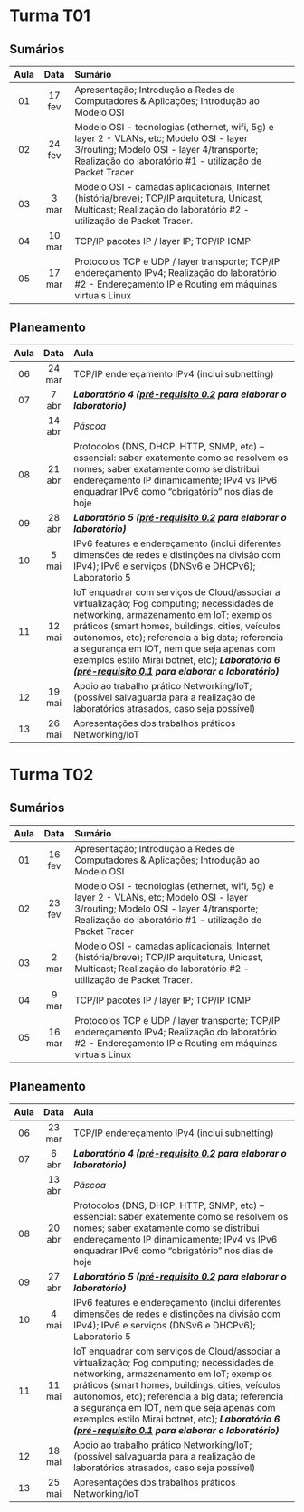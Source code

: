 
# Turma T01

## Sumários
| Aula | Data | Sumário |
| :-----------: | :-----------: | :---------- |
| 01 | 17 fev | Apresentação; Introdução a Redes de Computadores & Aplicações; Introdução ao Modelo OSI  |
| 02 | 24 fev | Modelo OSI - tecnologias (ethernet, wifi, 5g)  e layer 2 - VLANs, etc;	Modelo OSI - layer 3/routing; Modelo OSI - layer 4/transporte; Realização do laboratório #1 - utilização de Packet Tracer |
| 03 | 3 mar | Modelo OSI - camadas aplicacionais; Internet (história/breve); TCP/IP arquitetura, Unicast, Multicast; Realização do laboratório #2 - utilização de Packet Tracer.|
| 04 | 10 mar | TCP/IP pacotes IP / layer IP; TCP/IP ICMP |
| 05 | 17 mar | Protocolos TCP e UDP / layer transporte; TCP/IP endereçamento IPv4;  Realização do laboratório #2 - Endereçamento IP e Routing em máquinas virtuais Linux |

## Planeamento
| Aula | Data | Aula |
| :-----------: | :-----------: | :---------- |
| 06 | 24 mar | TCP/IP endereçamento IPv4 (inclui subnetting)|
| 07 | 7 abr | ***Laboratório 4 ([pré-requisito 0.2](https://github.com/pmrosa-classes/ComputerNetworksEI/blob/main/AulasLabsPraticos/AulasLabsPraticos.md#02-instalação-de-máquinas-virtuais-em-equipamentos-dos-alunos-labs-24-e-5) para elaborar o laboratório)*** |
|   | 14 abr | *Páscoa*|
| 08 | 21 abr | Protocolos (DNS, DHCP, HTTP, SNMP, etc) – essencial: saber exatemente como se resolvem os nomes; saber exatamente como se distribui endereçamento IP dinamicamente; IPv4 vs IPv6 enquadrar IPv6 como “obrigatório” nos dias de hoje|
| 09 | 28 abr | ***Laboratório 5 ([pré-requisito 0.2](https://github.com/pmrosa-classes/ComputerNetworksEI/blob/main/AulasLabsPraticos/AulasLabsPraticos.md#02-instalação-de-máquinas-virtuais-em-equipamentos-dos-alunos-labs-24-e-5) para elaborar o laboratório)***|
| 10 | 5 mai | IPv6 features e endereçamento (inclui diferentes dimensões de redes e distinções na divisão com IPv4); IPv6 e serviços (DNSv6 e DHCPv6); Laboratório 5|
| 11 | 12 mai | IoT enquadrar com serviços de Cloud/associar a virtualização; Fog computing; necessidades de networking, armazenamento em IoT; exemplos práticos (smart homes, buildings, cities, veículos autónomos, etc); referencia a big data; referencia a segurança em IOT, nem que seja apenas com exemplos estilo Mirai botnet, etc); ***Laboratório 6 ([pré-requisito 0.1](https://github.com/pmrosa-classes/ComputerNetworksEI/blob/main/AulasLabsPraticos/AulasLabsPraticos.md#01-instalação-do-cisco-packet-tracer-labs-13-e-6) para elaborar o laboratório)***|
| 12 | 19 mai | Apoio ao trabalho prático Networking/IoT; (possível salvaguarda para a realização de laboratórios atrasados, caso seja possível)|
| 13 | 26 mai | Apresentações dos trabalhos práticos Networking/IoT|

# Turma T02

## Sumários
| Aula | Data | Sumário |
| :-----------: | :-----------: | :---------- |
| 01 | 16 fev | Apresentação; Introdução a Redes de Computadores & Aplicações; Introdução ao Modelo OSI  |
| 02 | 23 fev | Modelo OSI - tecnologias (ethernet, wifi, 5g)  e layer 2 - VLANs, etc;	Modelo OSI - layer 3/routing; Modelo OSI - layer 4/transporte; Realização do laboratório #1 - utilização de Packet Tracer |
| 03 | 2 mar | Modelo OSI - camadas aplicacionais; Internet (história/breve); TCP/IP arquitetura, Unicast, Multicast; Realização do laboratório #2 - utilização de Packet Tracer.|
| 04 | 9 mar | TCP/IP pacotes IP / layer IP; TCP/IP ICMP |
| 05 | 16 mar | Protocolos TCP e UDP / layer transporte; TCP/IP endereçamento IPv4;  Realização do laboratório #2 - Endereçamento IP e Routing em máquinas virtuais Linux |

## Planeamento
| Aula | Data | Aula |
| :-----------: | :-----------: | :---------- |
| 06 | 23 mar | TCP/IP endereçamento IPv4 (inclui subnetting)|
| 07 | 6 abr | ***Laboratório 4 ([pré-requisito 0.2](https://github.com/pmrosa-classes/ComputerNetworksEI/blob/main/AulasLabsPraticos/AulasLabsPraticos.md#02-instalação-de-máquinas-virtuais-em-equipamentos-dos-alunos-labs-24-e-5) para elaborar o laboratório)*** |
|   | 13 abr | *Páscoa*|
| 08 | 20 abr | Protocolos (DNS, DHCP, HTTP, SNMP, etc) – essencial: saber exatemente como se resolvem os nomes; saber exatamente como se distribui endereçamento IP dinamicamente; IPv4 vs IPv6 enquadrar IPv6 como “obrigatório” nos dias de hoje|
| 09 | 27 abr | ***Laboratório 5 ([pré-requisito 0.2](https://github.com/pmrosa-classes/ComputerNetworksEI/blob/main/AulasLabsPraticos/AulasLabsPraticos.md#02-instalação-de-máquinas-virtuais-em-equipamentos-dos-alunos-labs-24-e-5) para elaborar o laboratório)***|
| 10 | 4 mai | IPv6 features e endereçamento (inclui diferentes dimensões de redes e distinções na divisão com IPv4); IPv6 e serviços (DNSv6 e DHCPv6); Laboratório 5|
| 11 | 11 mai | IoT enquadrar com serviços de Cloud/associar a virtualização; Fog computing; necessidades de networking, armazenamento em IoT; exemplos práticos (smart homes, buildings, cities, veículos autónomos, etc); referencia a big data; referencia a segurança em IOT, nem que seja apenas com exemplos estilo Mirai botnet, etc); ***Laboratório 6 ([pré-requisito 0.1](https://github.com/pmrosa-classes/ComputerNetworksEI/blob/main/AulasLabsPraticos/AulasLabsPraticos.md#01-instalação-do-cisco-packet-tracer-labs-13-e-6) para elaborar o laboratório)***|
| 12 | 18 mai | Apoio ao trabalho prático Networking/IoT; (possível salvaguarda para a realização de laboratórios atrasados, caso seja possível)|
| 13 | 25 mai | Apresentações dos trabalhos práticos Networking/IoT|

